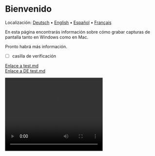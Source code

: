 # Bienvenido
Localización: [Deutsch](https://ewildingli.github.io/Global-Instructor-Guidelines/DE/) • [English](https://ewildingli.github.io/Global-Instructor-Guidelines/) • [Español](https://ewildingli.github.io/Global-Instructor-Guidelines/ES/) • [Français](https://ewildingli.github.io/Global-Instructor-Guidelines/FR/)

En esta página encontrarás información sobre cómo grabar capturas de pantalla tanto en Windows como en Mac.

Pronto habrá más información.

- [ ] casilla de verificación

[Enlace a test.md](https://ewildingli.github.io/Global-Instructor-Guidelines/test.html)  
[Enlace a DE test.md](https://ewildingli.github.io/Global-Instructor-Guidelines/DE/test.html)

<video width="320" height="240" controls><source src="https://github.com/user-attachments/assets/6fa2e412-0073-41ed-81e4-6a23a32ee3ce" type="video/mp4">Tu navegador no soporta la etiqueta de video.</video>